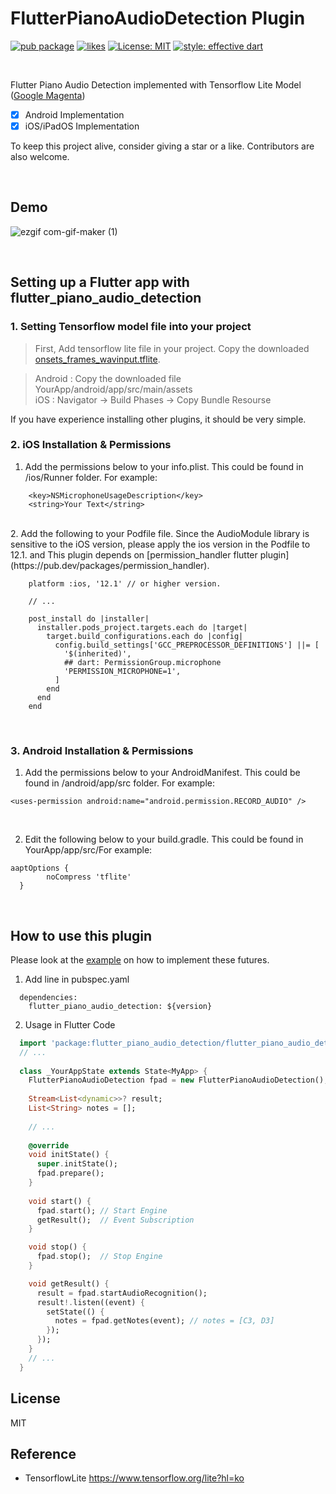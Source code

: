 # FlutterPianoAudioDetection Plugin
[![pub package](https://img.shields.io/pub/v/flutter_piano_audio_detection.svg?label=version&color=blue)](https://pub.dev/packages/flutter_piano_audio_detection)
[![likes](https://badges.bar/flutter_piano_audio_detection/likes)](https://pub.dev/packages/flutter_piano_audio_detection/score)
[![License: MIT](https://img.shields.io/badge/license-MIT-blue.svg)](https://opensource.org/licenses/MIT)
[![style: effective dart](https://img.shields.io/badge/style-effective_dart-40c4ff.svg)](https://pub.dev/packages/effective_dart)

<br>

Flutter Piano Audio Detection implemented with Tensorflow Lite Model ([Google Magenta](https://github.com/magenta/magenta/tree/main/magenta/models/onsets_frames_transcription/realtime))

- [x] Android Implementation 
- [x] iOS/iPadOS Implementation

To keep this project alive, consider giving a star or a like. Contributors are also welcome.

<br>

## Demo
![ezgif com-gif-maker (1)](https://user-images.githubusercontent.com/59948675/127267947-e31aa51a-b613-4ed8-b156-46e744081b6f.gif)

<br>


## Setting up a Flutter app with flutter_piano_audio_detection

### 1. Setting Tensorflow model file into your project
> First, Add tensorflow lite file in your project. Copy the downloaded [onsets_frames_wavinput.tflite](https://storage.googleapis.com/magentadata/models/onsets_frames_transcription/tflite/onsets_frames_wavinput.tflite).   

> Android : Copy the downloaded file YourApp/android/app/src/main/assets   
> iOS : Navigator -> Build Phases -> Copy Bundle Resourse    

If you have experience installing other plugins, it should be very simple.
<br>

### 2. iOS Installation & Permissions

1. Add the permissions below to your info.plist. This could be found in  <YourApp>/ios/Runner folder. For example:

```
    <key>NSMicrophoneUsageDescription</key>
    <string>Your Text</string>
```
<br>
  2. Add the following to your Podfile file.     
  Since the AudioModule library is sensitive to the iOS version, please apply the ios version in the Podfile to 12.1. and This plugin depends on [permission_handler flutter plugin](https://pub.dev/packages/permission_handler).   
  
``` Podfile 
    platform :ios, '12.1' // or higher version.
    
    // ...
 
    post_install do |installer|
      installer.pods_project.targets.each do |target|
        target.build_configurations.each do |config|
          config.build_settings['GCC_PREPROCESSOR_DEFINITIONS'] ||= [
            '$(inherited)',
            ## dart: PermissionGroup.microphone
            'PERMISSION_MICROPHONE=1',
          ]
        end
      end
    end
```
<br>
  
### 3. Android Installation & Permissions
1. Add the permissions below to your AndroidManifest. This could be found in  <YourApp>/android/app/src folder. For example:

```
<uses-permission android:name="android.permission.RECORD_AUDIO" />
```
  
  <br>

2. Edit the following below to your build.gradle. This could be found in YourApp/app/src/For example:

```Gradle
aaptOptions {
        noCompress 'tflite'
  }
```

<br>


## How to use this plugin
Please look at the [example](https://github.com/WonyJeong/flutter_piano_audio_detection/tree/main/example) on how to implement these futures.

1. Add line in pubspec.yaml
```
  dependencies:
    flutter_piano_audio_detection: ${version}
```

2. Usage in Flutter Code
  
```dart
  import 'package:flutter_piano_audio_detection/flutter_piano_audio_detection.dart';
  // ...
  
  class _YourAppState extends State<MyApp> {
    FlutterPianoAudioDetection fpad = new FlutterPianoAudioDetection();
  
    Stream<List<dynamic>>? result;
    List<String> notes = [];
    
    // ...
    
    @override
    void initState() {
      super.initState();
      fpad.prepare();
    }
  
    void start() {
      fpad.start(); // Start Engine 
      getResult();  // Event Subscription
    }

    void stop() {
      fpad.stop();  // Stop Engine
    }

    void getResult() {
      result = fpad.startAudioRecognition();
      result!.listen((event) {
        setState(() {
          notes = fpad.getNotes(event); // notes = [C3, D3]
        });
      });
    }
    // ...
  }
```
  
## License

MIT
  
## Reference
- TensorflowLite https://www.tensorflow.org/lite?hl=ko
